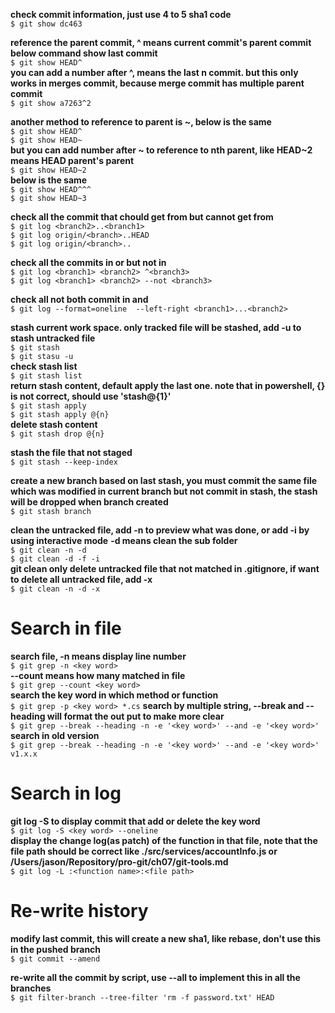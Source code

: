 **check commit information, just use 4 to 5 sha1 code**  
`$ git show dc463`  

**reference the parent commit, ^ means current commit's parent commit**  
**below command show last commit**  
`$ git show HEAD^`  
**you can add a number after ^, means the last n commit. but this only works in merges commit, because merge commit has multiple parent commit**  
`$ git show a7263^2`  

**another method to reference to parent is ~, below is the same**  
`$ git show HEAD^`  
`$ git show HEAD~`  
**but you can add number after ~ to reference to nth parent, like HEAD~2 means HEAD parent's parent**  
`$ git show HEAD~2`  
**below is the same**  
`$ git show HEAD^^^`  
`$ git show HEAD~3`  

**check all the commit that chould get from <branch1> but cannot get from <branch2>**  
`$ git log <branch2>..<branch1>`    
`$ git log origin/<branch>..HEAD`  
`$ git log origin/<branch>..`  

**check all the commits in <branch1> or <branch2> but not in <branch3>**  
`$ git log <branch1> <branch2> ^<branch3>`  
`$ git log <branch1> <branch2> --not <branch3>`  

**check all not both commit in <branch1> and <branch2>**    
`$ git log --format=oneline  --left-right <branch1>...<branch2>`  

**stash current work space. only tracked file will be stashed, add -u to stash untracked file**  
`$ git stash`  
`$ git stasu -u`  
**check stash list**    
`$ git stash list`  
**return stash content, default apply the last one. note that in powershell, {} is not correct, should use 'stash@{1}'**  
`$ git stash apply`  
`$ git stash apply @{n}`  
**delete stash content**  
`$ git stash drop @{n}`  

**stash the file that not staged**  
`$ git stash --keep-index`  

**create a new branch based on last stash, you must commit the same file which was modified in current branch but not commit in stash, the stash will be dropped when branch created**  
`$ git stash branch`   

**clean the untracked file, add -n to preview what was done, or add -i by using interactive mode**
**-d means clean the sub folder**  
`$ git clean -n -d`  
`$ git clean -d -f -i`  
**git clean only delete untracked file that not matched in .gitignore, if want to delete all untracked file, add -x**  
`$ git clean -n -d -x`  

# Search in file  
**search file, -n means display line number**  
`$ git grep -n <key word>`  
**--count means how many matched in file**  
`$ git grep --count <key word>`  
**search the key word in which method or function**  
`$ git grep -p <key word> *.cs`
**search by multiple string, --break and --heading will format the out put to make more clear**  
`$ git grep --break --heading -n -e '<key word>' --and -e '<key word>'`  
**search in old version**  
`$ git grep --break --heading -n -e '<key word>' --and -e '<key word>' v1.x.x`  

# Search in log  
**git log -S to display commit that add or delete the key word**  
`$ git log -S <key word> --oneline`  
**display the change log(as patch) of the function in that file, note that the file path should be correct like ./src/services/accountInfo.js or /Users/jason/Repository/pro-git/ch07/git-tools.md**   
`$ git log -L :<function name>:<file path> `

# Re-write history
**modify last commit, this will create a new sha1, like rebase, don't use this in the pushed branch**  
`$ git commit --amend`  

**re-write all the commit by script, use --all to implement this in all the branches**  
`$ git filter-branch --tree-filter 'rm -f password.txt' HEAD` 
